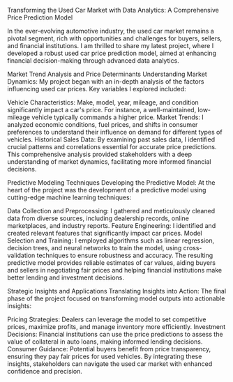 
Transforming the Used Car Market with Data Analytics: A Comprehensive Price Prediction Model

In the ever-evolving automotive industry, the used car market remains a pivotal segment, rich with opportunities and challenges for buyers, sellers, and financial institutions. I am thrilled to share my latest project, where I developed a robust used car price prediction model, aimed at enhancing financial decision-making through advanced data analytics.

Market Trend Analysis and Price Determinants
Understanding Market Dynamics:
My project began with an in-depth analysis of the factors influencing used car prices. Key variables I explored included:

Vehicle Characteristics: Make, model, year, mileage, and condition significantly impact a car's price. For instance, a well-maintained, low-mileage vehicle typically commands a higher price.
Market Trends: I analyzed economic conditions, fuel prices, and shifts in consumer preferences to understand their influence on demand for different types of vehicles.
Historical Sales Data: By examining past sales data, I identified crucial patterns and correlations essential for accurate price predictions.
This comprehensive analysis provided stakeholders with a deep understanding of market dynamics, facilitating more informed financial decisions.

Predictive Modeling Techniques
Developing the Predictive Model:
At the heart of the project was the development of a predictive model using cutting-edge machine learning techniques:

Data Collection and Preprocessing: I gathered and meticulously cleaned data from diverse sources, including dealership records, online marketplaces, and industry reports.
Feature Engineering: I identified and created relevant features that significantly impact car prices.
Model Selection and Training: I employed algorithms such as linear regression, decision trees, and neural networks to train the model, using cross-validation techniques to ensure robustness and accuracy.
The resulting predictive model provides reliable estimates of car values, aiding buyers and sellers in negotiating fair prices and helping financial institutions make better lending and investment decisions.

Strategic Insights and Applications
Translating Insights into Action:
The final phase of the project focused on transforming model outputs into actionable insights:

Pricing Strategies: Dealers can leverage the model to set competitive prices, maximize profits, and manage inventory more efficiently.
Investment Decisions: Financial institutions can use the price predictions to assess the value of collateral in auto loans, making informed lending decisions.
Consumer Guidance: Potential buyers benefit from price transparency, ensuring they pay fair prices for used vehicles.
By integrating these insights, stakeholders can navigate the used car market with enhanced confidence and precision.
